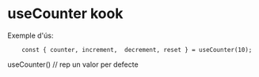 # useCounter kook

Exemple d'ús:
```
    const { counter, increment,  decrement, reset } = useCounter(10);
```

useCounter() // rep un valor per defecte